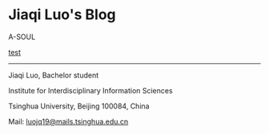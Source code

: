 # Jiaqi Luo's Blog
A-SOUL

[test](_posts/2022-05-03-test.md)

----------------------------
Jiaqi Luo, Bachelor student

Institute for Interdisciplinary Information Sciences

Tsinghua University, Beijing 100084, China

Mail: luojq19@mails.tsinghua.edu.cn

